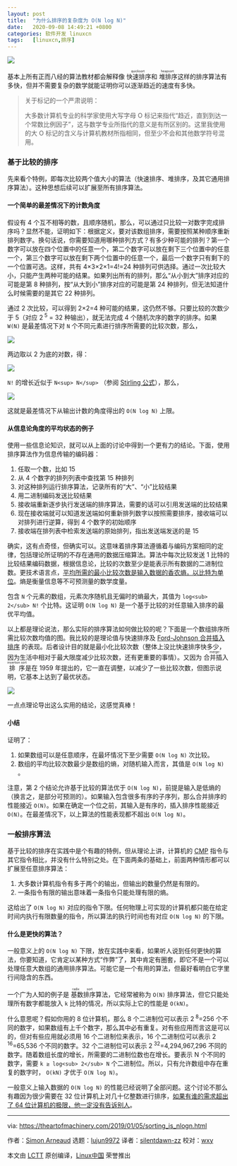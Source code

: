 ```yaml
---
layout: post
title:	"为什么排序的复杂度为 O(N log N)"
date:	2020-09-08 14:49:21 +0800 
categories:	软件开发 linuxcn 
tags:	[linuxcn,排序]
---
```



![](/Asserts/Images//attachment/album/202009/08/144823tswv2o6i36w33obw.jpg)


基本上所有正而八经的算法教材都会解释像<ruby> 快速排序 <rt>  quicksort </rt></ruby>和<ruby> 堆排序 <rt>  heapsort </rt></ruby>这样的排序算法有多快，但并不需要复杂的数学就能证明你可以逐渐趋近的速度有多快。



> 
> 关于标记的一个严肃说明：
> 
> 
> 大多数计算机专业的科学家使用大写字母 O 标记来指代“趋近，直到到达一个常数比例因子”，这与数学专业所指代的意义是有所区别的。这里我使用的大 O 标记的含义与计算机教材所指相同，但至少不会和其他数学符号混用。
> 
> 
> 


### 基于比较的排序


先来看个特例，即每次比较两个值大小的算法（快速排序、堆排序，及其它通用排序算法）。这种思想后续可以扩展至所有排序算法。


#### 一个简单的最差情况下的计数角度


假设有 4 个互不相等的数，且顺序随机，那么，可以通过只比较一对数字完成排序吗？显然不能，证明如下：根据定义，要对该数组排序，需要按照某种顺序重新排列数字。换句话说，你需要知道用哪种排列方式？有多少种可能的排列？第一个数字可以放在四个位置中的任意一个，第二个数字可以放在剩下三个位置中的任意一个，第三个数字可以放在剩下两个位置中的任意一个，最后一个数字只有剩下的一个位置可选。这样，共有 4×3×2×1=4!=24 种排列可供选择。通过一次比较大小，只能产生两种可能的结果。如果列出所有的排列，那么“从小到大”排序对应的可能是第 8 种排列，按“从大到小”排序对应的可能是第 24 种排列，但无法知道什么时候需要的是其它 22 种排列。


通过 2 次比较，可以得到 2×2=4 种可能的结果，这仍然不够。只要比较的次数少于 5（对应 2<sup> 5</sup> = 32 种输出），就无法完成 4 个随机次序的数字的排序。如果 `W(N)` 是最差情况下对 `N` 个不同元素进行排序所需要的比较次数，那么，


![](/Asserts/Images//attachment/album/202009/08/143429dgwzsgzoucdwg23x.png)


两边取以 2 为底的对数，得：


![](/Asserts/Images//attachment/album/202009/08/143503q0dqdmudmddxumkm.png)


`N!` 的增长近似于 `N<sup> N</sup>` （参阅 [Stirling 公式](http://hyperphysics.phy-astr.gsu.edu/hbase/Math/stirling.html)），那么，


![](/Asserts/Images//attachment/album/202009/08/143605i2wper7gg7o7eep2.png)


这就是最差情况下从输出计数的角度得出的 `O(N log N)` 上限。


#### 从信息论角度的平均状态的例子


使用一些信息论知识，就可以从上面的讨论中得到一个更有力的结论。下面，使用排序算法作为信息传输的编码器：


1. 任取一个数，比如 15
2. 从 4 个数字的排列列表中查找第 15 种排列
3. 对这种排列运行排序算法，记录所有的“大”、“小”比较结果
4. 用二进制编码发送比较结果
5. 接收端重新逐步执行发送端的排序算法，需要的话可以引用发送端的比较结果
6. 现在接收端就可以知道发送端如何重新排列数字以按照需要排序，接收端可以对排列进行逆算，得到 4 个数字的初始顺序
7. 接收端在排列表中检索发送端的原始排列，指出发送端发送的是 15


确实，这有点奇怪，但确实可以。这意味着排序算法遵循着与编码方案相同的定律，包括理论所证明的不存在通用的数据压缩算法。算法中每次比较发送 1 比特的比较结果编码数据，根据信息论，比较的次数至少是能表示所有数据的二进制位数。更技术语言点，[平均所需的最小比较次数是输入数据的香农熵，以比特为单位](https://en.wikipedia.org/wiki/Shannon%27s_source_coding_theorem)。熵是衡量信息等不可预测量的数学度量。


包含 `N` 个元素的数组，元素次序随机且无偏时的熵最大，其值为 `log<sub> 2</sub>​ N!` 个比特。这证明 `O(N log N)` 是一个基于比较的对任意输入排序的最优平均值。


以上都是理论说法，那么实际的排序算法如何做比较的呢？下面是一个数组排序所需比较次数均值的图。我比较的是理论值与快速排序及 [Ford-Johnson 合并插入排序](https://en.wikipedia.org/wiki/Merge-insertion_sort) 的表现。后者设计目的就是最小化比较次数（整体上没比快速排序快多少，因为生活中相对于最大限度减少比较次数，还有更重要的事情）。又因为<ruby> 合并插入排序 <rt>  merge-insertion sort </rt></ruby>是在 1959 年提出的，它一直在调整，以减少了一些比较次数，但图示说明，它基本上达到了最优状态。


![](/Asserts/Images//attachment/album/202009/08/143905e64g336g9134g4wu.png)


一点点理论导出这么实用的结论，这感觉真棒！


#### 小结


证明了：


1. 如果数组可以是任意顺序，在最坏情况下至少需要 `O(N log N)` 次比较。
2. 数组的平均比较次数最少是数组的熵，对随机输入而言，其值是 `O(N log N)` 。


注意，第 2 个结论允许基于比较的算法优于 `O(N log N)`，前提是输入是低熵的（换言之，是部分可预测的）。如果输入包含很多有序的子序列，那么合并排序的性能接近 `O(N)`。如果在确定一个位之前，其输入是有序的，插入排序性能接近 `O(N)`。在最差情况下，以上算法的性能表现都不超出 `O(N log N)`。


### 一般排序算法


基于比较的排序在实践中是个有趣的特例，但从理论上讲，计算机的 [CMP](https://c9x.me/x86/html/file_module_x86_id_35.html) 指令与其它指令相比，并没有什么特别之处。在下面两条的基础上，前面两种情形都可以扩展至任意排序算法：


1. 大多数计算机指令有多于两个的输出，但输出的数量仍然是有限的。
2. 一条指令有限的输出意味着一条指令只能处理有限的熵。


这给出了 `O(N log N)` 对应的指令下限。任何物理上可实现的计算机都只能在给定时间内执行有限数量的指令，所以算法的执行时间也有对应 `O(N log N)` 的下限。


#### 什么是更快的算法？


一般意义上的 `O(N log N)` 下限，放在实践中来看，如果听人说到任何更快的算法，你要知道，它肯定以某种方式“作弊”了，其中肯定有圈套，即它不是一个可以处理任意大数组的通用排序算法。可能它是一个有用的算法，但最好看明白它字里行间隐含的东西。


一个广为人知的例子是<ruby> 基数排序 <rt>  radix sort </rt></ruby>算法，它经常被称为 `O(N)` 排序算法，但它只能处理所有数字都能放入 `k` 比特的情况，所以实际上它的性能是 `O(kN)`。


什么意思呢？假如你用的 8 位计算机，那么 8 个二进制位可以表示 2<sup> 8</sup>=256 个不同的数字，如果数组有上千个数字，那么其中必有重复。对有些应用而言这是可以的，但对有些应用就必须用 16 个二进制位来表示，16 个二进制位可以表示 2<sup> 16</sup>=65,536 个不同的数字。32 个二进制位可以表示 2<sup> 32</sup>=4,294,967,296 不同的数字。随着数组长度的增长，所需要的二进制位数也在增长。要表示 N 个不同的数字，需要 `k ≥ log<sub> 2</sub>​ N` 个二进制位。所以，只有允许数组中存在重复的数字时， `O(kN)` 才优于 `O(N log N)`。


一般意义上输入数据的 `O(N log N)` 的性能已经说明了全部问题。这个讨论不那么有趣因为很少需要在 32 位计算机上对几十亿整数进行排序，[如果有谁的需求超出了 64 位计算机的极限，他一定没有告诉别人](https://sortbenchmark.org/)。




---


via: <https://theartofmachinery.com/2019/01/05/sorting_is_nlogn.html>


作者：[Simon Arneaud](https://theartofmachinery.com) 选题：[lujun9972](https://github.com/lujun9972) 译者：[silentdawn-zz](https://github.com/silentdawn-zz) 校对：[wxy](https://github.com/wxy)


本文由 [LCTT](https://github.com/LCTT/TranslateProject) 原创编译，[Linux中国](https://linux.cn/) 荣誉推出
